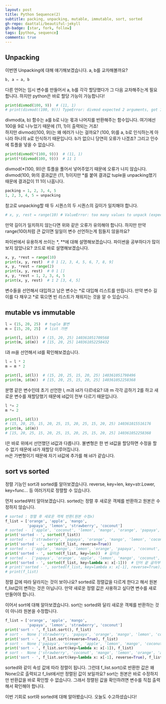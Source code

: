 ```yaml
---
layout: post
title: Python Sequence(2)
subtitle: packing, unpacking, mutable, immutable, sort, sorted
gh-repo: daattali/beautiful-jekyll
gh-badge: [star, fork, follow]
tags: [python, sequence]
comments: true
---
```


## Unpacking

이번엔 Unpacking에 대해 얘기해보겠습니다. a, b를 교차해볼까요?

```python
b, a = a, b
```

다른 언어는 임시 변수를 만들어서 a, b를 각각 할당했다가 그 다음 교차해주는게 필요합니다. 하지만 python은 바로 할당 가능이 가능합니다!

```python
print(divmod(100, 9))  # (11, 1)
# print(divmod((100, 9))) TypeError: divmod expected 2 arguments, got 1
```

divmod(a, b) 함수는 a를 b로 나눈 몫과 나머지를 반환해주는 함수입니다. 여기에선 100을 9로 나누었기 때문에 (11, 1)이 출력되는 거죠!  
하지만 divmod((100, 9))는 왜 에러가 나는 걸까요? (100, 9)를 a, b로 인식하는게 아니라 하나의 a로 인식하기 때문입니다. b가 없으니 당연히 오류가 나겠죠? 그리고 인수에 튜플을 넣을 수 없습니다.

```python
print(divmod(*(100, 9)))  # (11, 1)
print(*(divmod(100, 9)))  # 11 1
```

divmod(*(100, 9))은 튜플을 풀어서 넣어주었기 때문에 오류가 나지 않습니다. divmod(100, 9)의 결과값은 (11, 1)이지만 *를 붙여 결과값 tuple을 unpacking했기 때문에 결과값이 11 1이 나옵니다.

```python
packing = 1, 2, 3, 4, 5
1, 2, 3, 4, 5 = unpacking
```

참고로 unpacking할 때 두 시퀀스의 두 시퀀스의 길이가 일치해야 합니다.

```python
# x, y, rest = range(10) # ValueError: too many values to unpack (expected 3)
```

만약 길이가 일치하지 않는다면 위와 같은 오류가 유의해야 합니다. 하지만 만약 range(100)처럼 큰 값이면 일일이 변수 선언하는게 힘들지 않을까요?

파이썬에서 유용하게 쓰이는 \*, \*\*에 대해 설명해보겠습니다. 파이썬을 공부하다가 많이 보지 않았나요?
코드로 바로 설명해보겠습니다.

```python
x, y, *rest = range(10)
print(x, y, rest)  # 0 1 [2, 3, 4, 5, 6, 7, 8, 9]
x, y, *rest = range(2)
print(x, y, rest)  # 0 1 []
x, y, *rest = 1, 2, 3, 4, 5
print(x, y, rest)  # 1 2 [3, 4, 5]
```

변수들을 선언해서 대입하고 남은 변수는 *로 대입해 리스트를 만듭니다. 만약 변수 길이를 다 채우고 *로 묶으면 빈 리스트가 채워지는 것을 알 수 있습니다.

## mutable vs immutable

```python
l = (15, 20, 25)  # tuple 불변
m = [15, 20, 25]  # list 가변

print(l, id(l))  # (15, 20, 25) 140361051709568
print(m, id(m))  # [15, 20, 25] 140361052258432
```

l과 m을 선언해서 id를 확인해보겠습니다.

```python
l = l * 2
m = m * 2

print(l, id(l))  # (15, 20, 25, 15, 20, 25) 140361051798496
print(m, id(m))  # [15, 20, 25, 15, 20, 25] 140361052258368
```

분명 같은 변수인데 초기 선언한 l, m과 id가 다르네요? l과 m 각각 곱하기 2를 하고 새로운 변수를 재할당했기 때문에 id값이 전부 다르기 때문입니다.

```python
l *= 2
m *= 2

print(l, id(l))
# (15, 20, 25, 15, 20, 25, 15, 20, 25, 15, 20, 25) 140361015516176
print(m, id(m))
# [15, 20, 25, 15, 20, 25, 15, 20, 25, 15, 20, 25] 140361052258368
```

l은 바로 위에서 선언했던 id값과 다릅니다. 불변형은 한 번 id값을 할당하면 수정을 할 수 없기 때문에 id가 재할당 이루어집니다.  
m은 가변형이기 때문에 자기 id값에 추가를 해 id가 같습니다.

## sort vs sorted

정렬 기능인 sort과 sorted를 알아보겠습니다.
reverse, key=len, key=str.Lower, key=func... 등 여러가지로 정렬할 수 있습니다.

먼저 sorted부터 알아보겠습니다.
sorted는 정렬 후 새로운 객체를 반환하고 원본은 수정하지 않습니다.

```python
# sorted : 정렬 후 새로운 객체 반환(원본 수정x)
f_list = ['orange', 'apple', 'mango',
          'papaya', 'lemon', 'strawberry', 'coconut']
# sorted -  ['apple', 'coconut', 'lemon', 'mango', 'orange', 'papaya', 'strawberry']
print('sorted - ', sorted(f_list))
# sorted -  ['strawberry', 'papaya', 'orange', 'mango', 'lemon', 'coconut', 'apple']
print('sorted - ', sorted(f_list, reverse=True))
# sorted -  ['apple', 'mango', 'lemon', 'orange', 'papaya', 'coconut', 'strawberry']
print('sorted - ', sorted(f_list, key=len))  # 길이순
# sorted -  ['papaya', 'orange', 'apple', 'lemon', 'mango', 'coconut', 'strawberry']
print('sorted - ', sorted(f_list, key=lambda x: x[-1]))  # 단어 끝 글자부터 정렬
# print('sorted - ', sorted(f_list, key=lambda x: x[-1], reverse=True))
# print(f_list)
```

정렬 값에 따라 달라지는 것이 보이나요? sorted로 정렬값을 다르게 한다고 해서 원본 f_list값이 변하는 것은 아닙니다. 만약 새로운 정렬 값은 사용하고 싶다면 변수를 새로 만들어야 합니다.

이어서 sort에 대해 알아보겠습니다. sort는 sorted와 달리 새로운 객체를 반환하는 것이 아니라 원본을 수정합니다.

```python
f_list = ['orange', 'apple', 'mango',
          'papaya', 'lemon', 'strawberry', 'coconut']
print('sort - ', f_list.sort(), f_list)
# sort -  None ['strawberry', 'papaya', 'orange', 'mango', 'lemon', 'coconut', 'apple']
print('sort - ', f_list.sort(reverse=True), f_list)
# sort -  None ['papaya', 'orange', 'apple', 'lemon', 'mango', 'coconut', 'strawberry']
print('sort - ', f_list.sort(key=lambda x: x[-1]), f_list)
# sort -  None ['strawberry', 'coconut', 'mango', 'lemon', 'orange', 'apple', 'papaya']
print('sort - ', f_list.sort(key=lambda x: x[-1], reverse=True), f_list)
```

sorted와 같이 속성 값에 따라 정렬이 됩니다. 그런데 f_list.sort()로 반환한 값은 왜 None으로 출력되고 f_list에서만 정렬된 값이 보일까요?
sort는 원본은 바로 수정하지만 반환값을 바로 확인할 수 없습니다. 그래서 정렬된 값을 확인하려면 변수를 직접 출력해서 확인해야 합니다.

이번 기회로 sort와 sorted에 대해 알아봤습니다. 오늘도 수고하셨습니다!
